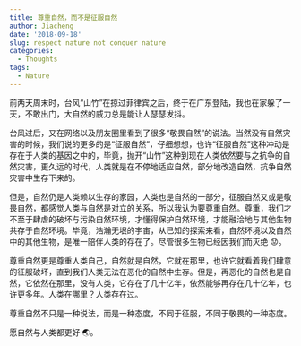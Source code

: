 ```yaml
---
title: 尊重自然，而不是征服自然
author: Jiacheng
date: '2018-09-18'
slug: respect nature not conquer nature
categories:
  - Thoughts
tags:
  - Nature
---
```


前两天周末时，台风“山竹”在掠过菲律宾之后，终于在广东登陆，我也在家躲了一天，不敢出门，大自然的威力总是能让人瑟瑟发抖。

台风过后，又在网络以及朋友圈里看到了很多“敬畏自然”的说法。当然没有自然灾害的时候，我们说的更多的是“征服自然”，仔细想想，也许“征服自然”这种冲动是存在于人类的基因之中的，毕竟，抛开“山竹”这种到现在人类依然要与之抗争的自然灾害，更久远的时代，人类就是在不停地适应自然，部分地改造自然，抗争自然灾害中生存下来的。

但是，自然仍是人类赖以生存的家园，人类也是自然的一部分，征服自然又或是敬畏自然，都感觉人类与自然是对立的关系，所以我认为要尊重自然。尊重，我们才不至于肆虐的破坏与污染自然环境，才懂得保护自然环境，才能融洽地与其他生物共存于自然环境。毕竟，浩瀚无垠的宇宙，从已知的探索来看，自然环境以及自然中的其他生物，是唯一陪伴人类的存在了。尽管很多生物已经因我们而灭绝 :worried:。

尊重自然更是尊重人类自己，自然就是自然，它就在那里，也许它就看着我们肆意的征服破坏，直到我们人类无法在恶化的自然中生存。但是，再恶化的自然也是自然，它依然在那里，没有人类，它存在了几十亿年，依然能够再存在几十亿年，也许更多年。人类在哪里？人类存在过。

尊重自然不只是一种说法，而是一种态度，不同于征服，不同于敬畏的一种态度。

愿自然与人类都更好 :earth_asia:。